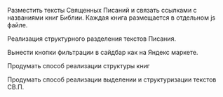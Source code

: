 Разместить тексты Священных Писаний и связать ссылками с названиями книг Библии.
  Каждая книга размещается в отдельном js файле.

Реализация структурного разделения текстов Писания.

Вынести кнопки фильтрации в сайдбар как на Яндекс маркете.

Продумать способ реализации структуры книг

Продумать способ реализации выделении и структуризации текстов СВ.П.
